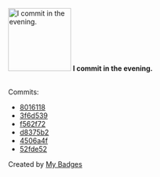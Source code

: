 <img src="https://my-badges.github.io/my-badges/evening-commits.png" alt="I commit in the evening." title="I commit in the evening." width="128">
<strong>I commit in the evening.</strong>
<br><br>

Commits:

- <a href="https://github.com/mmichie/cardsharp/commit/801611833e9bd07341c407e391871cfe9da8dd04">8016118</a>
- <a href="https://github.com/mmichie/m28/commit/3f6d53943171814929471f80ae90d7ea15345de8">3f6d539</a>
- <a href="https://github.com/mmichie/m28/commit/f562f7228c637f7658f374e51438ba48a7c8f57b">f562f72</a>
- <a href="https://github.com/mmichie/m28/commit/d8375b23a4d400ec3f376fd76fd53e9df8d19de8">d8375b2</a>
- <a href="https://github.com/mmichie/m28/commit/4506a4f5dac249d1a384474d532aae246c52b419">4506a4f</a>
- <a href="https://github.com/mmichie/m28/commit/52fde52ae4a4d6974d83a14648106a3f82cf82e9">52fde52</a>


Created by <a href="https://github.com/my-badges/my-badges">My Badges</a>
